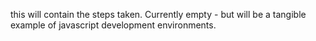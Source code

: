 this will contain the steps taken. Currently empty - but will be a tangible example of javascript development environments. 

